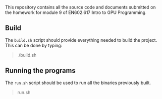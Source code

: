 This repository contains all the source code and documents submitted on the homework for module 9 of EN602.617 Intro to GPU Programming.

## Build
The `build.sh` script should provide everything needed to build the project. This can be done by typing:
> ./build.sh
>

## Running the programs
The `run.sh` script should be used to run all the binaries previously built.
> run.sh
>


